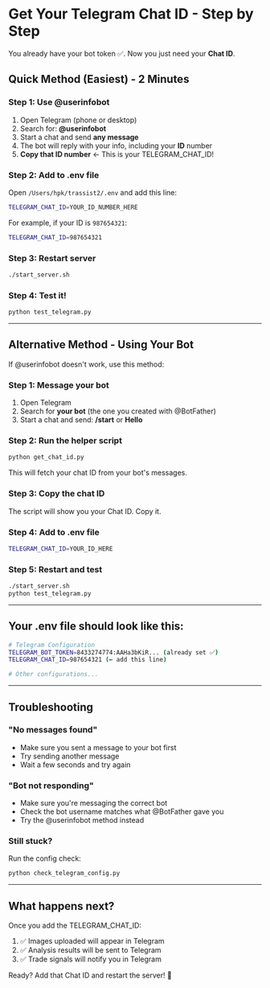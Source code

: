 # Get Your Telegram Chat ID - Step by Step

You already have your bot token ✅. Now you just need your **Chat ID**.

## Quick Method (Easiest) - 2 Minutes

### Step 1: Use @userinfobot
1. Open Telegram (phone or desktop)
2. Search for: **@userinfobot**
3. Start a chat and send **any message**
4. The bot will reply with your info, including your **ID** number
5. **Copy that ID number** ← This is your TELEGRAM_CHAT_ID!

### Step 2: Add to .env file
Open `/Users/hpk/trassist2/.env` and add this line:

```bash
TELEGRAM_CHAT_ID=YOUR_ID_NUMBER_HERE
```

For example, if your ID is `987654321`:
```bash
TELEGRAM_CHAT_ID=987654321
```

### Step 3: Restart server
```bash
./start_server.sh
```

### Step 4: Test it!
```bash
python test_telegram.py
```

---

## Alternative Method - Using Your Bot

If @userinfobot doesn't work, use this method:

### Step 1: Message your bot
1. Open Telegram
2. Search for **your bot** (the one you created with @BotFather)
3. Start a chat and send: **/start** or **Hello**

### Step 2: Run the helper script
```bash
python get_chat_id.py
```

This will fetch your chat ID from your bot's messages.

### Step 3: Copy the chat ID
The script will show you your Chat ID. Copy it.

### Step 4: Add to .env file
```bash
TELEGRAM_CHAT_ID=YOUR_ID_HERE
```

### Step 5: Restart and test
```bash
./start_server.sh
python test_telegram.py
```

---

## Your .env file should look like this:

```bash
# Telegram Configuration
TELEGRAM_BOT_TOKEN=8433274774:AAHa3bKiR... (already set ✅)
TELEGRAM_CHAT_ID=987654321 (← add this line)

# Other configurations...
```

---

## Troubleshooting

### "No messages found"
- Make sure you sent a message to your bot first
- Try sending another message
- Wait a few seconds and try again

### "Bot not responding"
- Make sure you're messaging the correct bot
- Check the bot username matches what @BotFather gave you
- Try the @userinfobot method instead

### Still stuck?
Run the config check:
```bash
python check_telegram_config.py
```

---

## What happens next?

Once you add the TELEGRAM_CHAT_ID:
1. ✅ Images uploaded will appear in Telegram
2. ✅ Analysis results will be sent to Telegram
3. ✅ Trade signals will notify you in Telegram

Ready? Add that Chat ID and restart the server! 🚀

